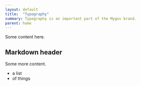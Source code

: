 ```yaml
---
layout: default
title:  "Typography"
summary: Typography is an important part of the Mygov brand.
parent: home
---
```


Some content here.

## Markdown header

Some more content.

* a list
* of things
